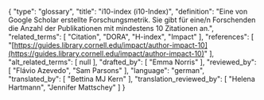 {
    "type": "glossary",
    "title": "i10-index (i10-Index)",
    "definition": "Eine von Google Scholar erstellte Forschungsmetrik. Sie gibt für eine/n Forschenden die Anzahl der Publikationen mit mindestens 10 Zitationen an.",
    "related_terms": [
        "Citation",
        "DORA",
        "H-index",
        "Impact"
    ],
    "references": [
        "[https://guides.library.cornell.edu/impact/author-impact-10](https://guides.library.cornell.edu/impact/author-impact-10)"
    ],
    "alt_related_terms": [
        null
    ],
    "drafted_by": [
        "Emma Norris"
    ],
    "reviewed_by": [
        "Flávio Azevedo",
        "Sam Parsons"
    ],
    "language": "german",
    "translated_by": [
        "Bettina MJ Kern"
    ],
    "translation_reviewed_by": [
        "Helena Hartmann",
        "Jennifer Mattschey"
    ]
}